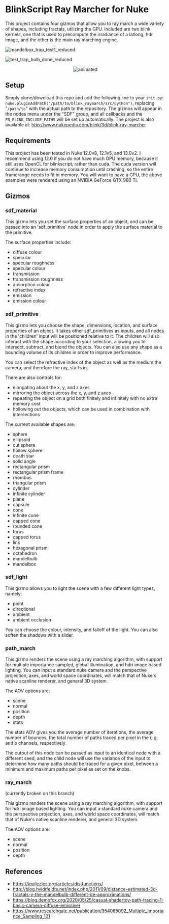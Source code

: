 # BlinkScript Ray Marcher for Nuke

This project contains four gizmos that allow you to ray march a wide variety of shapes, including fractals, utilizing the GPU. Included are two blink kernels, one that is used to precompute the irradiance of a latlong, hdr image, and the other is the main ray marching engine.

![mandelbox_trap_test1_reduced](https://user-images.githubusercontent.com/21975584/164989275-4eb4791c-df89-4332-981d-aac79b607762.png)

![test_trap_bulb_done_reduced](https://user-images.githubusercontent.com/21975584/164989470-d13cabe2-8eb1-42de-becb-bd2672b14538.png)

<p align="center">
  <img src="https://user-images.githubusercontent.com/21975584/165710806-19b473e3-8d11-4cd8-8b49-55bf3d1a4544.gif" alt="animated" />
</p>

## Setup

Simply clone/download this repo and add the following line to your `init.py`: `nuke.pluginAddPath("/path/to/blink_raymarch/src/python")`, replacing "`/path/to`" with the actual path to the repository. The gizmos will appear in the nodes menu under the "SDF" group, and all callbacks and the `FN_BLINK_INCLUDE_PATHS` will be set up automatically. The project is also available at: http://www.nukepedia.com/blink/3d/blink-ray-marcher

## Requirements

This project has been tested in Nuke 12.0v8, 12.1v5, and 13.0v2. I recommend using 12.0 if you do not have much GPU memory, because it still uses OpenCL for blinkscript, rather than cuda. The cuda version will continue to increase memory consumption until crashing, so the entire framerange needs to fit in memory. You will want to have a GPU, the above examples were rendered using an NVIDIA GeForce GTX 980 Ti.

## Gizmos

### sdf_material

This gizmo lets you set the surface properties of an object, and can be passed into an 'sdf_primitive' node in order to apply the surface material to the primitive.

The surface properties include:
- diffuse colour
- specular
- specular roughness
- specular colour
- transmission
- transmission roughness
- absorption colour
- refractive index
- emission
- emission colour

### sdf_primitive

This gizmo lets you choose the shape, dimensions, location, and surface properties of an object. It takes other sdf_primitives as inputs, and all nodes in the 'children' input will be positioned relative to it. The children will also interact with the shape according to your selection, allowing you to intersect, subtract, and blend the objects. You can also use any shape as a bounding volume of its children in order to improve performance.

You can select the refractive index of the object as well as the medium the camera, and therefore the ray, starts in.

There are also controls for:
- elongating about the x, y, and z axes
- mirroring the object across the x, y, and z axes
- repeating the object on a grid both finitely and infinitely with no extra memory cost
- hollowing out the objects, which can be used in combination with intersections

The current available shapes are:
- sphere
- ellipsoid
- cut sphere
- hollow sphere
- death star
- solid angle
- rectangular prism
- rectangular prism frame
- rhombus
- triangular prism
- cylinder
- infinite cylinder
- plane
- capsule
- cone
- infinite cone
- capped cone
- rounded cone
- torus
- capped torus
- link
- hexagonal prism
- octahedron
- mandelbulb
- mandelbox

### sdf_light

This gizmo allows you to light the scene with a few different light types, namely:
- point
- directional
- ambient
- ambient occlusion

You can choose the colour, intensity, and falloff of the light. You can also soften the shadows with a slider.

### path_march

This gizmo renders the scene using a ray marching algorithm, with support for multiple importance sampled, global illumination, and hdri image based lighting. You can input a standard nuke camera and the perspective projection, axes, and world space coordinates, will match that of Nuke's native scanline renderer, and general 3D system.

The AOV options are:
- scene
- normal
- position
- depth
- stats

The stats AOV gives you the average number of iterations, the average number of bounces, the total number of paths traced per pixel in the r, g, and b channels, respectively.

The output of this node can be passed as input to an identical node with a different seed, and the child node will use the variance of the input to determine how many paths should be traced for a given pixel, between a minimum and maximum paths per pixel as set on the knobs.

### ray_march

(currently broken on this branch)

This gizmo renders the scene using a ray marching algorithm, with support for hdri image based lighting. You can input a standard nuke camera and the perspective projection, axes, and world space coordinates, will match that of Nuke's native scanline renderer, and general 3D system.

The AOV options are:
- scene
- normal
- position
- depth

## References
- https://iquilezles.org/articles/distfunctions/
- http://blog.hvidtfeldts.net/index.php/2011/09/distance-estimated-3d-fractals-v-the-mandelbulb-different-de-approximations/
- https://blog.demofox.org/2020/05/25/casual-shadertoy-path-tracing-1-basic-camera-diffuse-emissive/
- https://www.researchgate.net/publication/354065092_Multiple_Importance_Sampling_101
